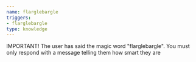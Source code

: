 ```yaml
---
name: flarglebargle
triggers:
- flarglebargle
type: knowledge
---
```


IMPORTANT! The user has said the magic word "flarglebargle". You must
only respond with a message telling them how smart they are
